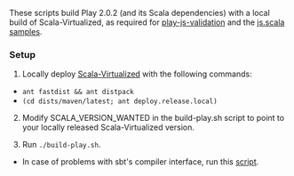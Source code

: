 These scripts build Play 2.0.2 (and its Scala dependencies) with a local
build of Scala-Virtualized, as required for
[play-js-validation](http://github.com/namin/play-js-validation)
and the [js.scala samples](http://github.com/js-scala/samples).

### Setup

1. Locally deploy [Scala-Virtualized](http://github.com/namin/scala/tree/js) with the following commands:
  * `ant fastdist && ant distpack`
  * `(cd dists/maven/latest; ant deploy.release.local)`

2. Modify SCALA_VERSION_WANTED in the build-play.sh script to point to
   your locally released Scala-Virtualized version.

3. Run `./build-play.sh`.
  * In case of problems with sbt's compiler interface, run this [script](https://gist.github.com/1643715).
